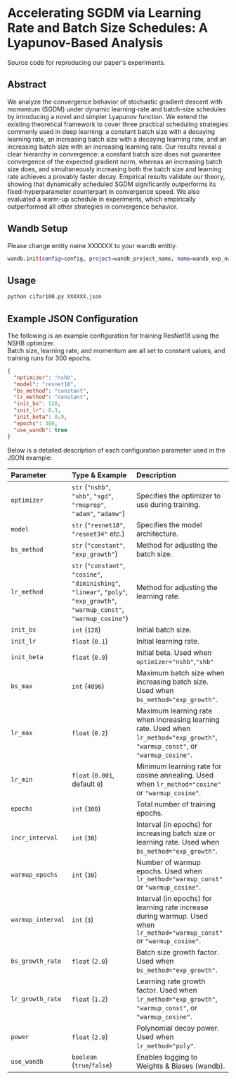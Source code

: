 # Accelerating SGDM via Learning Rate and Batch Size Schedules: A Lyapunov-Based Analysis
Source code for reproducing our paper's experiments.

## Abstract
We analyze the convergence behavior of stochastic gradient descent with momentum (SGDM) under dynamic learning-rate and batch-size schedules by introducing a novel and simpler Lyapunov function. We extend the existing theoretical framework to cover three practical scheduling strategies commonly used in deep learning: a constant batch size with a decaying learning rate, an increasing batch size with a decaying learning rate, and an increasing batch size with an increasing learning rate. Our results reveal a clear hierarchy in convergence: a constant batch size does not guarantee convergence of the expected gradient norm, whereas an increasing batch size does, and simultaneously increasing both the batch size and learning rate achieves a provably faster decay. Empirical results validate our theory, showing that dynamically scheduled SGDM significantly outperforms its fixed-hyperparameter counterpart in convergence speed. We also evaluated a warm-up schedule in experiments, which empirically outperformed all other strategies in convergence behavior.

## Wandb Setup
Please change entity name XXXXXX to your wandb entitiy.
```bash
wandb.init(config=config, project=wandb_project_name, name=wandb_exp_name, entity="XXXXXX")
```

## Usage
```bash
python cifar100.py XXXXXX.json
```

## Example JSON Configuration

The following is an example configuration for training ResNet18 using the NSHB optimizer.  
Batch size, learning rate, and momentum are all set to constant values, and training runs for 300 epochs.

```json
{
  "optimizer": "nshb",
  "model": "resnet18",
  "bs_method": "constant",
  "lr_method": "constant",
  "init_bs": 128,
  "init_lr": 0.1,
  "init_beta": 0.9,
  "epochs": 300,
  "use_wandb": true
}
```

Below is a detailed description of each configuration parameter used in the JSON example:

| Parameter | Type & Example | Description |
| :- | :- | :- |
| `optimizer` | `str` (`"nshb"`, `"shb"`, `"sgd"`, `"rmsprop"`, `"adam"`, `"adamw"`) | Specifies the optimizer to use during training. |
| `model` | `str` (`"resnet18"`, `"resnet34"` etc.) | Specifies the model architecture. |
| `bs_method` | `str` (`"constant"`, `"exp_growth"`) | Method for adjusting the batch size. |
| `lr_method` | `str` (`"constant"`, `"cosine"`, `"diminishing"`,<br>`"linear"`, `"poly"`, `"exp_growth"`,<br>`"warmup_const"`, `"warmup_cosine"`) | Method for adjusting the learning rate. |
| `init_bs` | `int` (`128`) | Initial batch size. |
| `init_lr` | `float` (`0.1`) | Initial learning rate. |
| `init_beta` | `float` (`0.9`) | Initial beta. Used when `optimizer="nshb"`,`"shb"` |
| `bs_max` | `int` (`4096`) | Maximum batch size when increasing batch size. Used when `bs_method="exp_growth"`. |
| `lr_max` | `float` (`0.2`) | Maximum learning rate when increasing learning rate. Used when `lr_method="exp_growth"`,<br>`"warmup_const"`, or `"warmup_cosine"`. |
| `lr_min` | `float` (`0.001`, default `0`) | Minimum learning rate for cosine annealing. Used when `lr_method="cosine"` or `"warmup_cosine"`. |
| `epochs` | `int` (`300`) | Total number of training epochs. |
| `incr_interval` | `int` (`30`) | Interval (in epochs) for increasing batch size or learning rate. Used when `bs_method="exp_growth"`. |
| `warmup_epochs` | `int` (`30`) | Number of warmup epochs. Used when `lr_method="warmup_const"` or `"warmup_cosine"`. |
| `warmup_interval` | `int` (`3`) | Interval (in epochs) for learning rate increase during warmup. Used when `lr_method="warmup_const"` or `"warmup_cosine"`. |
| `bs_growth_rate` | `float` (`2.0`) | Batch size growth factor. Used when `bs_method="exp_growth"`. |
| `lr_growth_rate` | `float` (`1.2`) | Learning rate growth factor. Used when `lr_method="exp_growth"`, `"warmup_const"`, or `"warmup_cosine"`. |
| `power` | `float` (`2.0`) | Polynomial decay power. Used when `lr_method="poly"`. |
| `use_wandb` | `boolean` (`true`/`false`) | Enables logging to Weights & Biases (wandb). |

